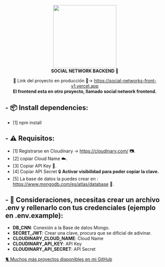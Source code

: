 <div align="center">

<img width="200" src="http://cdn.mcauto-images-production.sendgrid.net/2badb1a48c268c94/d44e4553-c6e9-4a80-851a-4c937f2a2e7d/512x512.png" /><br />
<strong>SOCIAL NETWORK BACKEND 🚀</strong>

🔗 Link del proyecto en producción 🚀-> https://social-networks-front-v1.vercel.app<br />
**El frontend esta en otro proyecto, llamado social network frontend.**<br />

</div>

## - 📦 Install dependencies:

- [1] npm install

## - ⚠️ Requisitos:

- [1] Registrarse en Cloudinary -> https://cloudinary.com/ 📷.
- [2] copiar Cloud Name ☁️.
- [3] Copiar API Key 🔑.
- [4] Copiar API Secret 🔒 **Activar visibilidad para poder copiar la clave.**
- [5] La base de datos la puedes crear en : https://www.mongodb.com/es/atlas/database 💾.

## - 👀 Consideraciones, necesitas crear un archivo .env y rellenarlo con tus credenciales (ejemplo en .env.example):

- **DB_CNN**: Conexión a la Base de datos Mongo.
- **SECRET_JWT**: Crear una clave, procura que se dificial de adivinar.
- **CLOUDINARY_CLOUD_NAME**: Cloud Name
- **CLOUDINARY_API_KEY**: API Key
- **CLOUDINARY_API_SECRET**: API Secret

[🐈 Muchos más proyectos disponibles en mi GitHub](https://github.com/emanuelhardwell)
